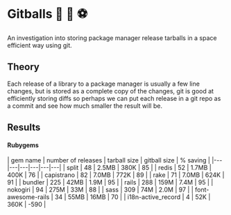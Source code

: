 # Gitballs :8ball: :basketball: :soccer:

An investigation into storing package manager release tarballs in a space efficient way using git.

## Theory

Each release of a library to a package manager is usually a few line changes, but is stored as a complete copy of the changes, git is good at efficiently storing diffs so perhaps we can put each release in a git repo as a commit and see how much smaller the result will be.

## Results

#### Rubygems

| gem name | number of releases | tarball size  | gitball size | % saving |
|---|---|---|---|---|---|
| split | 48 | 2.5MB | 380K | 85 |
| redis | 52 | 1.7MB | 400K | 76 |
| capistrano | 82 | 7.0MB | 772K | 89 |
| rake | 71 | 7.0MB | 624K | 91 |
| bundler | 225 | 42MB | 1.9M | 95 |
| rails | 288 | 159M | 7.4M | 95 |
| nokogiri | 94 | 275M | 33M | 88 |
| sass | 309 | 74M | 2.0M | 97 |
| font-awesome-rails | 34 | 55MB | 16MB | 70 |
| i18n-active_record | 4 | 52K | 360K | -590 |
